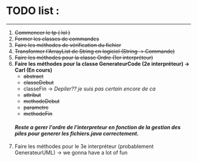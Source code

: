 # TODO list :

---

1. ~~Commencer le tp ( lol )~~
2. ~~Former les classes de commandes~~
3. ~~Faire les méthodes de vérification du fichier~~
4. ~~Transformer l'ArrayList de String en logiciel (String -> Commande)~~
5. ~~Faire les méthodes pour la classe Ordre (1er interpréteur)~~
6. **Faire les méthodes pour la classe GenerateurCode (2e interpréteur) -> Carl (En cours)**
    * ~~abstract~~
    * ~~classeDebut~~
    * classeFin -> _Depiler?? je suis pas certain encore de ca_
    * ~~attribut~~
    * ~~methodeDebut~~
    * ~~parametre~~
    * ~~methodeFin~~
   #### ***Reste a gerer l'ordre de l'interpreteur en fonction de la gestion des piles pour generer les fichiers.java correctement.***
7. Faire les méthodes pour le 3e interpréteur (probablement GenerateurUML) -> we gonna have a lot of fun 
